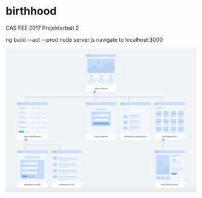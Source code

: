 # birthhood
CAS FEE 2017 Projektarbeit 2

ng build --aot --prod
node server.js
navigate to localhost:3000

![birthhood_components](https://github.com/mauricenaef/birthhood/blob/master/assets/birthhood_components.png)
